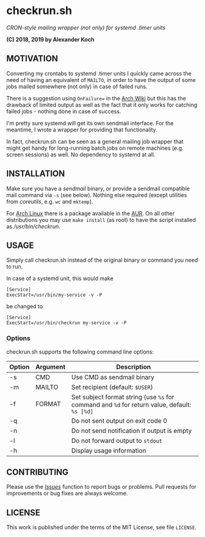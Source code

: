 # checkrun.sh
*CRON-style mailing wrapper (not only) for systemd .timer units*

**(C) 2018, 2019 by Alexander Koch**

## MOTIVATION

Converting my crontabs to systemd .timer units I quickly came across the need of
having an equivalent of `MAILTO`, in order to have the output of some jobs
mailed somewhere (not only) in case of failed runs.

There is a suggestion using `OnFailure=` in the [Arch
Wiki](https://wiki.archlinux.org/index.php/Systemd/Timers#MAILTO) but this has
the drawback of limited output as well as the fact that it only works for
catching failed jobs - nothing done in case of success.

I'm pretty sure systemd will get its own sendmail interface. For the meantime, I
wrote a wrapper for providing that functionality.

In fact, checkrun.sh can be seen as a general mailing job wrapper that might get
handy for long-running batch jobs on remote machines (e.g. screen sessions) as
well. No dependency to systemd at all.

## INSTALLATION

Make sure you have a _sendmail_ binary, or provide a sendmail compatible mail
command via `-s` (see below).  Nothing else required (except utilities from
_coreutils_, e.g. `wc` and `mktemp`).

For [Arch Linux](https://archlinux.org) there is a package available in the
[AUR](https://aur.archlinux.org/packages/?O=0&K=checkrun). On all other
distributions you may use `make install` (as root) to have the script installed
as _/usr/bin/checkrun_.

## USAGE

Simply call checkrun.sh instead of the original binary or command you need to
run.

In case of a systemd unit, this would make

```
[Service]
ExecStart=/usr/bin/my-service -v -P
```

be changed to

```
[Service]
ExecStart=/usr/bin/checkrun my-service -v -P
```

### Options

checkrun.sh supports the following command line options:

| Option | Argument | Description |
| --- | --- | --- |
| -s | CMD | Use CMD as sendmail binary |
| -m | MAILTO | Set recipient (default: `$USER`) |
| -f | FORMAT | Set subject format string (use `%s` for command and `%d` for return value, default: `%s [%d]` |
| -q | | Do not sent output on exit code 0 |
| -n | | Do not send notification if output is empty |
| -l | | Do not forward output to `stdout` |
| -h | | Display usage information


## CONTRIBUTING

Please use the [_Issues_](https://github.com/lynix/checkrun.sh/issues) function
to report bugs or problems. Pull requests for improvements or bug fixes are
always welcome.

## LICENSE

This work is published under the terms of the MIT License, see file `LICENSE`.
